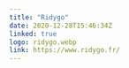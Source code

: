 ```yaml
---
title: "Ridygo"
date: 2020-12-28T15:46:34Z
linked: true
logo: ridygo.webp
link: https://www.ridygo.fr/
---
```

